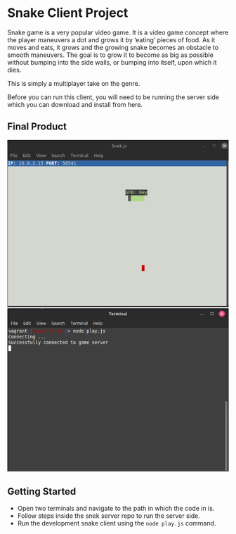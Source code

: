 # Snake Client Project

Snake game is a very popular video game. It is a video game concept where the player maneuvers a dot and grows it by ‘eating’ pieces of food. As it moves and eats, it grows and the growing snake becomes an obstacle to smooth maneuvers. The goal is to grow it to become as big as possible without bumping into the side walls, or bumping into itself, upon which it dies.

This is simply a multiplayer take on the genre.

Before you can run this client, you will need to be running the server side which you can download and install from here.

## Final Product

!["Snek server repo running the server side"](https://github.com/alinebellozo/snake-client/blob/master/snek_server.png)
!["Snake client code running](https://github.com/alinebellozo/snake-client/blob/master/snake_client.png)


## Getting Started

- Open two terminals and navigate to the path in which the code in is.
- Follow steps inside the snek server repo to run the server side.
- Run the development snake client using the `node play.js` command.

